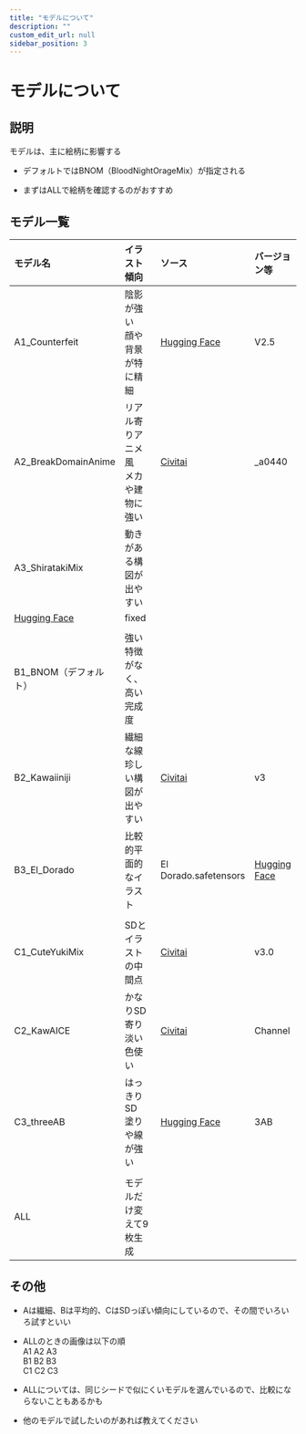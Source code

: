 ```yaml
---
title: "モデルについて"
description: ""
custom_edit_url: null 
sidebar_position: 3
---
```


# モデルについて

## 説明

モデルは、主に絵柄に影響する

- デフォルトではBNOM（BloodNightOrageMix）が指定される

- まずはALLで絵柄を確認するのがおすすめ

## モデル一覧

|モデル名|イラスト傾向|ソース|バージョン等|
|:--|:--|:--|:--|
|A1_Counterfeit|陰影が強い　顔や背景が特に精細|[Hugging Face](https://huggingface.co/gsdf/Counterfeit-V2.5)|V2.5|
|A2_BreakDomainAnime|リアル寄りアニメ風　メカや建物に強い|[Civitai](https://civitai.com/models/72675/breakdroidanime)|_a0440|
|A3_ShiratakiMix|動きがある構図が出やすい
|[Hugging Face](https://huggingface.co/Vsukiyaki/ShiratakiMix)|fixed|
|||||
|B1_BNOM（デフォルト）|強い特徴がなく、高い完成度|||
|B2_Kawaiiniji|繊細な線　珍しい構図が出やすい|[Civitai](https://civitai.com/models/52922/kawaiiniji)|v3|
|B3_El_Dorado|比較的平面的なイラスト|El Dorado.safetensors|[Hugging Face](https://huggingface.co/deadman44/SD_Anime_Merged_Models)|無印|
|||||
|C1_CuteYukiMix|SDとイラストの中間点|[Civitai](https://civitai.com/models/28169/cuteyukimix)|v3.0|
|C2_KawAICE|かなりSD寄り　淡い色使い|[Civitai](https://civitai.com/models/51057/aice-or-kawaice)|Channel|
|C3_threeAB|はっきりSD　塗りや線が強い|[Hugging Face](https://huggingface.co/sleepotimer/Model_A)|3AB|
|||||
|ALL|モデルだけ変えて9枚生成|||

## その他

- Aは繊細、Bは平均的、CはSDっぽい傾向にしているので、その間でいろいろ試すといい
  
- ALLのときの画像は以下の順<br/>
  A1 A2 A3<br/>
  B1 B2 B3<br/>
  C1 C2 C3

- ALLについては、同じシードで似にくいモデルを選んでいるので、比較にならないこともあるかも

- 他のモデルで試したいのがあれば教えてください
